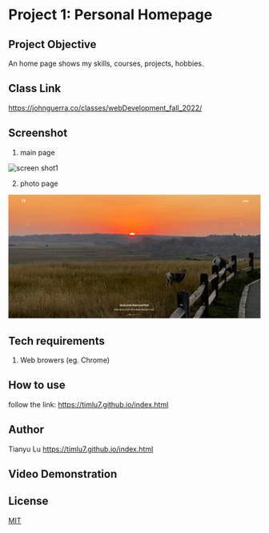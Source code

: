 # Project 1: Personal Homepage 

## Project Objective 

An home page shows my skills, courses, projects, hobbies.

## Class Link 

https://johnguerra.co/classes/webDevelopment_fall_2022/


## Screenshot 

1. main page

![screen shot1](images/snip1.png)


2. photo page

![screen shot2](images/snip2.png)

 
## Tech requirements

1. Web browers (eg. Chrome)

## How to use

follow the link: https://timlu7.github.io/index.html

## Author

Tianyu Lu
https://timlu7.github.io/index.html


##  Video Demonstration


## License
[MIT](https://choosealicense.com/licenses/mit/)
